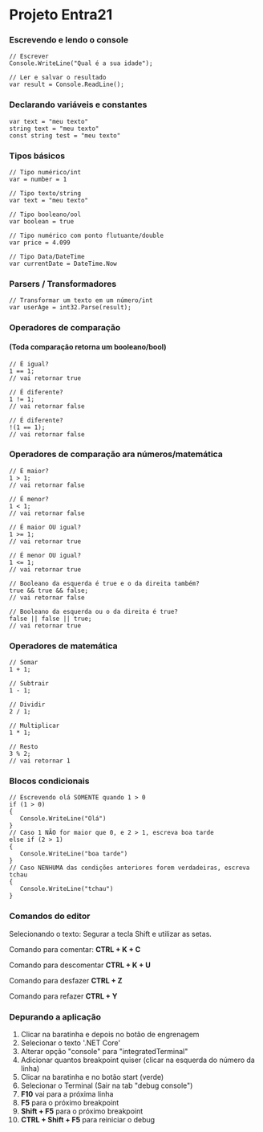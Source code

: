 # Projeto Entra21

### Escrevendo e lendo o console
    // Escrever
    Console.WriteLine("Qual é a sua idade");

    // Ler e salvar o resultado
    var result = Console.ReadLine();

### Declarando variáveis e constantes
    var text = "meu texto"
    string text = "meu texto"
    const string test = "meu texto"

### Tipos básicos

    // Tipo numérico/int
    var = number = 1

    // Tipo texto/string
    var text = "meu texto"

    // Tipo booleano/ool
    var boolean = true

    // Tipo numérico com ponto flutuante/double
    var price = 4.099

    // Tipo Data/DateTime
    var currentDate = DateTime.Now

### Parsers / Transformadores
    // Transformar um texto em um número/int
    var userAge = int32.Parse(result);

### Operadores de comparação
#### (Toda comparação retorna um booleano/bool)
    // É igual? 
    1 == 1;
    // vai retornar true

    // É diferente?
    1 != 1;
    // vai retornar false

    // É diferente?
    !(1 == 1);
    // vai retornar false

### Operadores de comparação ara números/matemática
    // É maior? 
    1 > 1;
    // vai retornar false

    // É menor?
    1 < 1;
    // vai retornar false

    // É maior OU igual?
    1 >= 1;
    // vai retornar true

    // É menor OU igual?
    1 <= 1;
    // vai retornar true

    // Booleano da esquerda é true e o da direita também?
    true && true && false;
    // vai retornar false

    // Booleano da esquerda ou o da direita é true?
    false || false || true;
    // vai retornar true

### Operadores de matemática
    // Somar
    1 + 1;
    
    // Subtrair
    1 - 1;
    
    // Dividir
    2 / 1;

    // Multiplicar
    1 * 1;
   
    // Resto
    3 % 2;
    // vai retornar 1

### Blocos condicionais
    // Escrevendo olá SOMENTE quando 1 > 0
    if (1 > 0)
    {
       Console.WriteLine("Olá")
    }
    // Caso 1 NÃO for maior que 0, e 2 > 1, escreva boa tarde
    else if (2 > 1)
    {
       Console.WriteLine("boa tarde")
    }
    // Caso NENHUMA das condições anteriores forem verdadeiras, escreva 
    tchau
    {
       Console.WriteLine("tchau")
    }
    
### Comandos do editor
Selecionando o texto:
Segurar a tecla Shift e utilizar as setas.

Comando para comentar:
**CTRL + K + C**

Comando para descomentar
**CTRL + K + U**

Comando para desfazer
**CTRL + Z**

Comando para refazer
**CTRL + Y**

### Depurando a aplicação

1. Clicar na baratinha e depois no botão de engrenagem
2. Selecionar o texto '.NET Core'
3. Alterar opção "console" para "integratedTerminal"
4. Adicionar quantos breakpoint quiser (clicar na esquerda do número da linha)
5. Clicar na baratinha e no botão start (verde)
6. Selecionar o Terminal (Sair na tab "debug console")
7. **F10** vai para a próxima linha
8. **F5** para o próximo breakpoint
9. **Shift + F5** para o próximo breakpoint
10. **CTRL + Shift + F5** para reiniciar o debug
